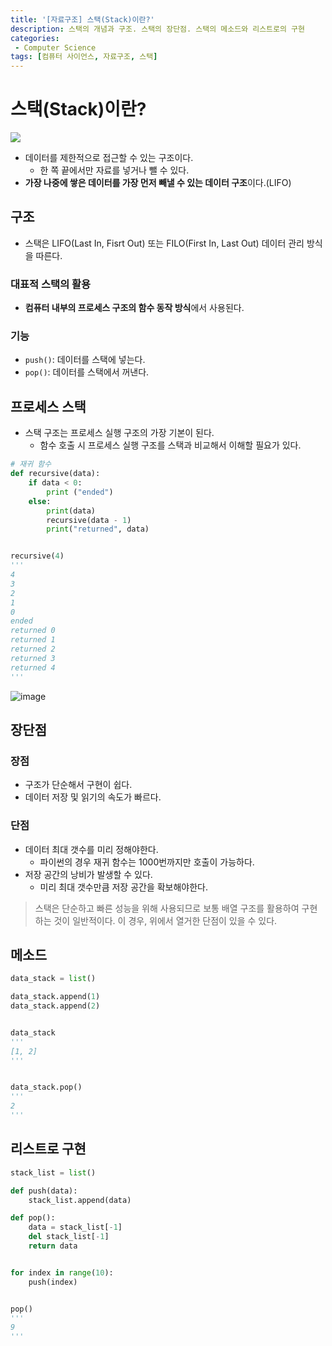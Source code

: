 ```yaml
---
title: '[자료구조] 스택(Stack)이란?'
description: 스택의 개념과 구조. 스택의 장단점. 스택의 메소드와 리스트로의 구현
categories:
 - Computer Science
tags: [컴퓨터 사이언스, 자료구조, 스택]
---
```


# 스택(Stack)이란?

![](http://www.fun-coding.org/00_Images/stack.png)

- 데이터를 제한적으로 접근할 수 있는 구조이다.
    - 한 쪽 끝에서만 자료를 넣거나 뺄 수 있다.
- **가장 나중에 쌓은 데이터를 가장 먼저 빼낼 수 있는 데이터 구조**이다.(LIFO)

## 구조
- 스택은 LIFO(Last In, Fisrt Out) 또는 FILO(First In, Last Out) 데이터 관리 방식을 따른다.

### 대표적 스택의 활용
- **컴퓨터 내부의 프로세스 구조의 함수 동작 방식**에서 사용된다.

### 기능
- `push()`: 데이터를 스택에 넣는다.
- `pop()`: 데이터를 스택에서 꺼낸다.

## 프로세스 스택
- 스택 구조는 프로세스 실행 구조의 가장 기본이 된다.
    - 함수 호출 시 프로세스 실행 구조를 스택과 비교해서 이해할 필요가 있다.

```py
# 재귀 함수
def recursive(data):
    if data < 0:
        print ("ended")
    else:
        print(data)
        recursive(data - 1)
        print("returned", data)


recursive(4)
'''
4
3
2
1
0
ended
returned 0
returned 1
returned 2
returned 3
returned 4
'''
```

![image](https://user-images.githubusercontent.com/79494088/149499308-4e27e231-7ea9-474c-bf42-f67dd78b7d3c.png)

## 장단점

### 장점
- 구조가 단순해서 구현이 쉽다.
- 데이터 저장 및 읽기의 속도가 빠르다.

### 단점
- 데이터 최대 갯수를 미리 정해야한다.
    - 파이썬의 경우 재귀 함수는 1000번까지만 호출이 가능하다.
- 저장 공간의 낭비가 발생할 수 있다.
    - 미리 최대 갯수만큼 저장 공간을 확보해야한다.

> 스택은 단순하고 빠른 성능을 위해 사용되므로 보통 배열 구조를 활용하여 구현하는 것이 일반적이다. 이 경우, 위에서 열거한 단점이 있을 수 있다.

## 메소드

```py
data_stack = list()

data_stack.append(1)
data_stack.append(2)


data_stack
'''
[1, 2]
'''


data_stack.pop()
'''
2
'''
```

## 리스트로 구현

```py
stack_list = list()

def push(data):
    stack_list.append(data)

def pop():
    data = stack_list[-1]
    del stack_list[-1]
    return data


for index in range(10):
    push(index)


pop()
'''
9
'''
```